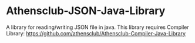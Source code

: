 # Athensclub-JSON-Java-Library
A library for reading/writing JSON file in java.
This library requires Compiler Library: https://github.com/athensclub/Athensclub-Compiler-Java-Library
